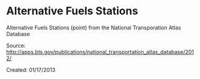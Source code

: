 Alternative Fuels Stations
===========

Alternative Fuels Stations (point) from the National Transporation Atlas Database

Source: http://apps.bts.gov/publications/national_transportation_atlas_database/2012/

Created: 01/17/2013